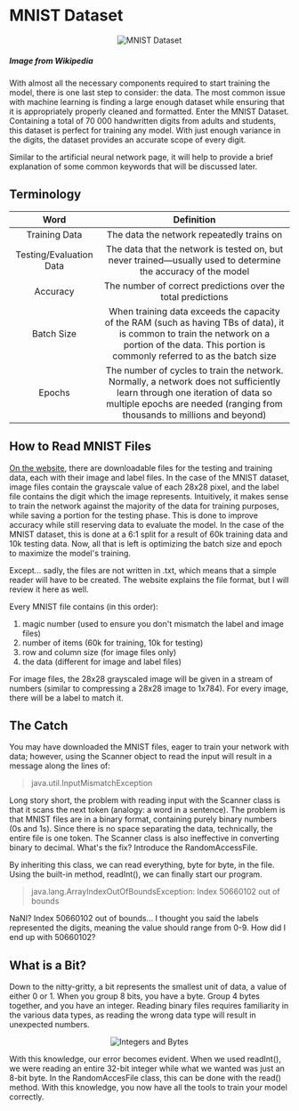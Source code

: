 # MNIST Dataset

<p align="center"><img src="https://upload.wikimedia.org/wikipedia/commons/2/27/MnistExamples.png" alt="MNIST Dataset"></p>

##### Image from Wikipedia

With almost all the necessary components required to start training the model, there is one last step to consider: the data. The most common issue with machine learning is finding a large enough dataset while ensuring that it is appropriately properly cleaned and formatted. Enter the MNIST Dataset. Containing a total of 70 000 handwritten digits from adults and students, this dataset is perfect for training any model. With just enough variance in the digits, the dataset provides an accurate scope of every digit.

Similar to the artificial neural network page, it will help to provide a brief explanation of some common keywords that will be discussed later.

## Terminology

| Word | Definition |
|:-:|:-:|
| Training Data | The data the network repeatedly trains on |
| Testing/Evaluation Data | The data that the network is tested on, but never trained—usually used to determine the accuracy of the model |
| Accuracy | The number of correct predictions over the total predictions |
| Batch Size | When training data exceeds the capacity of the RAM (such as having TBs of data), it is common to train the network on a portion of the data. This portion is commonly referred to as the batch size | 
| Epochs | The number of cycles to train the network. Normally, a network does not sufficiently learn through one iteration of data so multiple epochs are needed (ranging from thousands to millions and beyond) |

## How to Read MNIST Files

[On the website](http://yann.lecun.com/exdb/mnist/), there are downloadable files for the testing and training data, each with their image and label files. In the case of the MNIST dataset, image files contain the grayscale value of each 28x28 pixel, and the label file contains the digit which the image represents. Intuitively, it makes sense to train the network against the majority of the data for training purposes, while saving a portion for the testing phase. This is done to improve accuracy while still reserving data to evaluate the model. In the case of the MNIST dataset, this is done at a 6:1 split for a result of 60k training data and 10k testing data. Now, all that is left is optimizing the batch size and epoch to maximize the model's training. 

Except... sadly, the files are not written in .txt, which means that a simple reader will have to be created. The website explains the file format, but I will review it here as well.

Every MNIST file contains (in this order):
1. magic number (used to ensure you don't mismatch the label and image files)
2. number of items (60k for training, 10k for testing)
3. row and column size (for image files only)
4. the data (different for image and label files)

For image files, the 28x28 grayscaled image will be given in a stream of numbers (similar to compressing a 28x28 image to 1x784). For every image, there will be a label to match it.

## The Catch

You may have downloaded the MNIST files, eager to train your network with data; however, using the Scanner object to read the input will result in a message along the lines of:

> java.util.InputMismatchException

Long story short, the problem with reading input with the Scanner class is that it scans the next token (analogy: a word in a sentence). The problem is that MNIST files are in a binary format, containing purely binary numbers (0s and 1s). Since there is no space separating the data, technically, the entire file is one token. The Scanner class is also ineffective in converting binary to decimal. What's the fix? Introduce the RandomAccessFile.

By inheriting this class, we can read everything, byte for byte, in the file. Using the built-in method, readInt(), we can finally start our program.

> java.lang.ArrayIndexOutOfBoundsException: Index 50660102 out of bounds

NaNI? Index 50660102 out of bounds... I thought you said the labels represented the digits, meaning the value should range from 0-9. How did I end up with 50660102?

## What is a Bit?

Down to the nitty-gritty, a bit represents the smallest unit of data, a value of either 0 or 1. When you group 8 bits, you have a byte. Group 4 bytes together, and you have an integer. Reading binary files requires familiarity in the various data types, as reading the wrong data type will result in unexpected numbers.

<p align="center"><img src="https://i.imgur.com/DFueqeO.png" alt="Integers and Bytes"></p>
<!-- ![Integers and Bytes](https://i.imgur.com/DFueqeO.png) -->

With this knowledge, our error becomes evident. When we used readInt(), we were reading an entire 32-bit integer while what we wanted was just an 8-bit byte. In the RandomAccesFile class, this can be done with the read() method. With this knowledge, you now have all the tools to train your model correctly. 